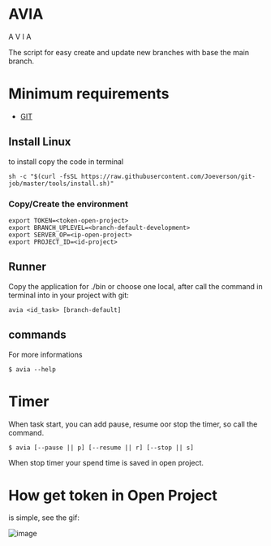 # AVIA

A
V
I
A

The script for easy create and update new branches with base the main branch.

# Minimum requirements 
- [GIT](https://git-scm.com/book/en/v2/Getting-Started-Installing-Git)

## Install Linux

to install copy the code in terminal

```
sh -c "$(curl -fsSL https://raw.githubusercontent.com/Joeverson/git-job/master/tools/install.sh)"
```

### Copy/Create the environment

```
export TOKEN=<token-open-project>
export BRANCH_UPLEVEL=<branch-default-development>
export SERVER_OP=<ip-open-project>
export PROJECT_ID=<id-project>
```

## Runner

Copy the application for ./bin or choose one local, after call the command in terminal into in your project with git:

```avia <id_task> [branch-default]```

## commands

For more informations

```
$ avia --help
```

# Timer

When task start, you can add pause, resume oor stop the timer, so call the command.
```
$ avia [--pause || p] [--resume || r] [--stop || s]
```
When stop timer your spend time is saved in open project.

# How get token in Open Project

is simple, see the gif:

![image](./images/get-token.gif)